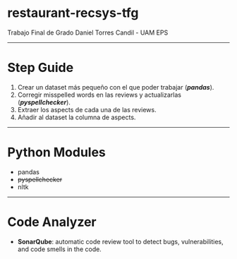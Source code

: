 # restaurant-recsys-tfg

Trabajo Final de Grado Daniel Torres Candil - UAM EPS

---

# Step Guide

1. Crear un dataset más pequeño con el que poder trabajar (**_pandas_**).
2. Corregir misspelled words en las reviews y actualizarlas (**_pyspellchecker_**).
3. Extraer los aspects de cada una de las reviews.
4. Añadir al dataset la columna de aspects.

---

# Python Modules

- pandas
- ~~pyspellchecker~~
- nltk

---

# Code Analyzer

- **SonarQube**: automatic code review tool to detect bugs, vulnerabilities, and code smells in the code.